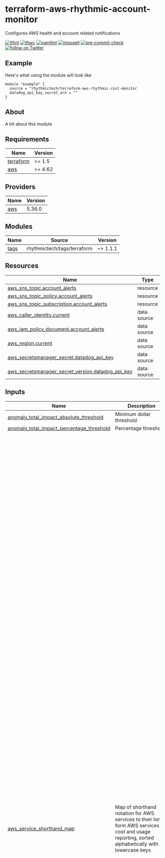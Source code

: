 # terraform-aws-rhythmic-account-monitor
Configures AWS health and account related notifications

[![tflint](https://github.com/rhythmictech/terraform-aws-rhythmic-cost-monitor/workflows/tflint/badge.svg?branch=master&event=push)](https://github.com/rhythmictech/terraform-aws-rhythmic-cost-monitor/actions?query=workflow%3Atflint+event%3Apush+branch%3Amaster)
[![tfsec](https://github.com/rhythmictech/terraform-aws-rhythmic-cost-monitor/workflows/tfsec/badge.svg?branch=master&event=push)](https://github.com/rhythmictech/terraform-aws-rhythmic-cost-monitor/actions?query=workflow%3Atfsec+event%3Apush+branch%3Amaster)
[![yamllint](https://github.com/rhythmictech/terraform-aws-rhythmic-cost-monitor/workflows/yamllint/badge.svg?branch=master&event=push)](https://github.com/rhythmictech/terraform-aws-rhythmic-cost-monitor/actions?query=workflow%3Ayamllint+event%3Apush+branch%3Amaster)
[![misspell](https://github.com/rhythmictech/terraform-aws-rhythmic-cost-monitor/workflows/misspell/badge.svg?branch=master&event=push)](https://github.com/rhythmictech/terraform-aws-rhythmic-cost-monitor/actions?query=workflow%3Amisspell+event%3Apush+branch%3Amaster)
[![pre-commit-check](https://github.com/rhythmictech/terraform-aws-rhythmic-cost-monitor/workflows/pre-commit-check/badge.svg?branch=master&event=push)](https://github.com/rhythmictech/terraform-aws-rhythmic-cost-monitor/actions?query=workflow%3Apre-commit-check+event%3Apush+branch%3Amaster)
<a href="https://twitter.com/intent/follow?screen_name=RhythmicTech"><img src="https://img.shields.io/twitter/follow/RhythmicTech?style=social&logo=twitter" alt="follow on Twitter"></a>

## Example
Here's what using the module will look like
```hcl
module "example" {
  source = "rhythmictech/terraform-aws-rhythmic-cost-monitor
  datadog_api_key_secret_arn = ""
}
```

## About
A bit about this module

<!-- BEGINNING OF PRE-COMMIT-TERRAFORM DOCS HOOK -->
## Requirements

| Name | Version |
|------|---------|
| <a name="requirement_terraform"></a> [terraform](#requirement\_terraform) | >= 1.5 |
| <a name="requirement_aws"></a> [aws](#requirement\_aws) | >= 4.62 |

## Providers

| Name | Version |
|------|---------|
| <a name="provider_aws"></a> [aws](#provider\_aws) | 5.36.0 |

## Modules

| Name | Source | Version |
|------|--------|---------|
| <a name="module_tags"></a> [tags](#module\_tags) | rhythmictech/tags/terraform | ~> 1.1.1 |

## Resources

| Name | Type |
|------|------|
| [aws_sns_topic.account_alerts](https://registry.terraform.io/providers/hashicorp/aws/latest/docs/resources/sns_topic) | resource |
| [aws_sns_topic_policy.account_alerts](https://registry.terraform.io/providers/hashicorp/aws/latest/docs/resources/sns_topic_policy) | resource |
| [aws_sns_topic_subscription.account_alerts](https://registry.terraform.io/providers/hashicorp/aws/latest/docs/resources/sns_topic_subscription) | resource |
| [aws_caller_identity.current](https://registry.terraform.io/providers/hashicorp/aws/latest/docs/data-sources/caller_identity) | data source |
| [aws_iam_policy_document.account_alerts](https://registry.terraform.io/providers/hashicorp/aws/latest/docs/data-sources/iam_policy_document) | data source |
| [aws_region.current](https://registry.terraform.io/providers/hashicorp/aws/latest/docs/data-sources/region) | data source |
| [aws_secretsmanager_secret.datadog_api_key](https://registry.terraform.io/providers/hashicorp/aws/latest/docs/data-sources/secretsmanager_secret) | data source |
| [aws_secretsmanager_secret_version.datadog_api_key](https://registry.terraform.io/providers/hashicorp/aws/latest/docs/data-sources/secretsmanager_secret_version) | data source |

## Inputs

| Name | Description | Type | Default | Required |
|------|-------------|------|---------|:--------:|
| <a name="input_anomaly_total_impact_absolute_threshold"></a> [anomaly\_total\_impact\_absolute\_threshold](#input\_anomaly\_total\_impact\_absolute\_threshold) | Minimum dollar threshold | `number` | `100` | no |
| <a name="input_anomaly_total_impact_percentage_threshold"></a> [anomaly\_total\_impact\_percentage\_threshold](#input\_anomaly\_total\_impact\_percentage\_threshold) | Percentage threshold | `number` | `10` | no |
| <a name="input_aws_service_shorthand_map"></a> [aws\_service\_shorthand\_map](#input\_aws\_service\_shorthand\_map) | Map of shorthand notation for AWS services to their long form AWS services in cost and usage reporting, sorted alphabetically with lowercase keys | `map(string)` | <pre>{<br>  "apiGateway": "Amazon API Gateway",<br>  "appFlow": "Amazon AppFlow",<br>  "appRunner": "AWS App Runner",<br>  "appSync": "AWS AppSync",<br>  "athena": "Amazon Athena",<br>  "backup": "AWS Backup",<br>  "braket": "Amazon Braket",<br>  "chime": "Amazon Chime",<br>  "cloudFront": "Amazon CloudFront",<br>  "cloudWatch": "Amazon CloudWatch",<br>  "codeArtifact": "AWS CodeArtifact",<br>  "codeBuild": "AWS CodeBuild",<br>  "codeCommit": "AWS CodeCommit",<br>  "codeDeploy": "AWS CodeDeploy",<br>  "codePipeline": "AWS CodePipeline",<br>  "codeStar": "AWS CodeStar",<br>  "comprehend": "Amazon Comprehend",<br>  "connect": "Amazon Connect",<br>  "dataPipeline": "AWS Data Pipeline",<br>  "datadog": "Datadog",<br>  "deepComposer": "AWS DeepComposer",<br>  "deepLens": "AWS DeepLens",<br>  "deepRacer": "AWS DeepRacer",<br>  "detective": "Amazon Detective",<br>  "directConnect": "AWS Direct Connect",<br>  "dms": "AWS Database Migration Service",<br>  "documentDB": "Amazon DocumentDB",<br>  "dynamodb": "Amazon DynamoDB",<br>  "ec2": "Amazon Elastic Compute Cloud - Compute",<br>  "ecs": "Amazon Elastic Container Service",<br>  "efs": "Amazon Elastic File System",<br>  "eks": "Amazon Elastic Kubernetes Service",<br>  "elasticache": "Amazon ElastiCache",<br>  "emr": "Amazon Elastic MapReduce",<br>  "es": "Amazon Elasticsearch Service",<br>  "fargate": "AWS Fargate",<br>  "forecast": "Amazon Forecast",<br>  "fsx": "Amazon FSx",<br>  "gameLift": "Amazon GameLift",<br>  "glue": "AWS Glue",<br>  "greengrass": "AWS Greengrass",<br>  "guardDuty": "Amazon GuardDuty",<br>  "healthLake": "Amazon HealthLake",<br>  "honeycode": "Amazon Honeycode",<br>  "iam": "AWS Identity and Access Management",<br>  "inspector": "Amazon Inspector",<br>  "iot1Click": "AWS IoT 1-Click",<br>  "iotAnalytics": "AWS IoT Analytics",<br>  "iotButton": "AWS IoT Button",<br>  "iotCore": "AWS IoT Core",<br>  "iotDeviceManagement": "AWS IoT Device Management",<br>  "iotEvents": "AWS IoT Events",<br>  "iotSiteWise": "AWS IoT SiteWise",<br>  "iotThingsGraph": "AWS IoT Things Graph",<br>  "ivs": "Amazon Interactive Video Service",<br>  "kendra": "Amazon Kendra",<br>  "kinesis": "Amazon Kinesis",<br>  "kms": "AWS Key Management Service",<br>  "lambda": "AWS Lambda",<br>  "lex": "Amazon Lex",<br>  "lightsail": "Amazon Lightsail",<br>  "lookoutForVision": "Amazon Lookout for Vision",<br>  "lumberyard": "Amazon Lumberyard",<br>  "macie": "Amazon Macie",<br>  "managedBlockchain": "Amazon Managed Blockchain",<br>  "mq": "Amazon MQ",<br>  "msk": "Amazon Managed Streaming for Apache Kafka",<br>  "neptune": "Amazon Neptune",<br>  "opensearch": "Amazon OpenSearch Service",<br>  "outposts": "AWS Outposts",<br>  "pinpoint": "Amazon Pinpoint",<br>  "polly": "Amazon Polly",<br>  "qldb": "Amazon Quantum Ledger Database",<br>  "qls": "AWS Quantum Ledger Service",<br>  "quicksight": "Amazon QuickSight",<br>  "rds": "Amazon Relational Database Service",<br>  "redshift": "Amazon Redshift",<br>  "rekognition": "Amazon Rekognition",<br>  "robomaker": "AWS RoboMaker",<br>  "route53": "Amazon Route 53",<br>  "s3": "Amazon Simple Storage Service",<br>  "s3Outposts": "Amazon S3 on Outposts",<br>  "sagemaker": "Amazon SageMaker",<br>  "ses": "Amazon Simple Email Service",<br>  "sesv2": "Amazon Simple Email Service v2",<br>  "shield": "AWS Shield",<br>  "snowball": "AWS Snowball",<br>  "sns": "Amazon Simple Notification Service",<br>  "sqs": "Amazon Simple Queue Service",<br>  "stepFunctions": "AWS Step Functions",<br>  "storageGateway": "AWS Storage Gateway",<br>  "sumerian": "Amazon Sumerian",<br>  "swf": "Amazon Simple Workflow Service",<br>  "textract": "Amazon Textract",<br>  "timestream": "Amazon Timestream",<br>  "transcribe": "Amazon Transcribe",<br>  "transcribeMedical": "Amazon Transcribe Medical",<br>  "transfer": "AWS Transfer for SFTP",<br>  "translate": "Amazon Translate",<br>  "vpn": "AWS VPN",<br>  "waf": "AWS WAF",<br>  "wellArchitectedTool": "AWS Well-Architected Tool",<br>  "workDocs": "Amazon WorkDocs",<br>  "workLink": "Amazon WorkLink",<br>  "workMail": "Amazon WorkMail",<br>  "workSpaces": "Amazon WorkSpaces",<br>  "xRay": "AWS X-Ray",<br>  "zocalo": "Amazon Zocalo"<br>}</pre> | no |
| <a name="input_cur_forwarding_bucket_arn"></a> [cur\_forwarding\_bucket\_arn](#input\_cur\_forwarding\_bucket\_arn) | S3 bucket ARN where CUR data will be forwarded | `string` | `null` | no |
| <a name="input_datadog_api_key_secret_arn"></a> [datadog\_api\_key\_secret\_arn](#input\_datadog\_api\_key\_secret\_arn) | ARN of the AWS Secret containing the Datadog API key | `string` | n/a | yes |
| <a name="input_enable_cur_collection"></a> [enable\_cur\_collection](#input\_enable\_cur\_collection) | Enable Cost and Usage Report collection. Be mindful of existing CUR collection processes before enabling. | `bool` | `false` | no |
| <a name="input_enable_cur_forwarding"></a> [enable\_cur\_forwarding](#input\_enable\_cur\_forwarding) | Enable Cost and Usage Report forwarding. Do not enable unless `enable_cur_collection` is also enabled. | `bool` | `false` | no |
| <a name="input_enable_datadog_cost_management"></a> [enable\_datadog\_cost\_management](#input\_enable\_datadog\_cost\_management) | Enable Datadog cost management | `bool` | `false` | no |
| <a name="input_monitor_ri_utilization"></a> [monitor\_ri\_utilization](#input\_monitor\_ri\_utilization) | Enable monitoring of Reserverd Instances Utilization | `bool` | `false` | no |
| <a name="input_monitor_sp_utilization"></a> [monitor\_sp\_utilization](#input\_monitor\_sp\_utilization) | Enable monitoring of Savings Plan Utilization | `bool` | `false` | no |
| <a name="input_ri_utilization_services"></a> [ri\_utilization\_services](#input\_ri\_utilization\_services) | List of services for Reserved Instance utilization monitoring | `list(string)` | <pre>[<br>  "ec2",<br>  "elasticache",<br>  "es",<br>  "opensearch",<br>  "rds",<br>  "redshift"<br>]</pre> | no |
| <a name="input_service_budgets"></a> [service\_budgets](#input\_service\_budgets) | Map of service budgets | <pre>map(object({<br>    time_unit       : string<br>    limit_amount    : string<br>    limit_unit      : string<br>    threshold       : number<br>    threshold_type  : string<br>    notification_type : string<br>  }))</pre> | <pre>{<br>  "ec2": {<br>    "limit_amount": "5",<br>    "limit_unit": "USD",<br>    "notification_type": "ACTUAL",<br>    "threshold": 90,<br>    "threshold_type": "PERCENTAGE",<br>    "time_unit": "MONTHLY"<br>  }<br>}</pre> | no |
| <a name="input_tags"></a> [tags](#input\_tags) | User-Defined tags | `map(string)` | `{}` | no |

## Outputs

No outputs.
<!-- END OF PRE-COMMIT-TERRAFORM DOCS HOOK -->

## Getting Started
This workflow has a few prerequisites which are installed through the `./bin/install-x.sh` scripts and are linked below. The install script will also work on your local machine. 

- [pre-commit](https://pre-commit.com)
- [terraform](https://terraform.io)
- [tfenv](https://github.com/tfutils/tfenv)
- [terraform-docs](https://github.com/segmentio/terraform-docs)
- [tfsec](https://github.com/tfsec/tfsec)
- [tflint](https://github.com/terraform-linters/tflint)

We use `tfenv` to manage `terraform` versions, so the version is defined in the `versions.tf` and `tfenv` installs the latest compliant version.
`pre-commit` is like a package manager for scripts that integrate with git hooks. We use them to run the rest of the tools before apply. 
`terraform-docs` creates the beautiful docs (above),  `tfsec` scans for security no-nos, `tflint` scans for best practices. 
